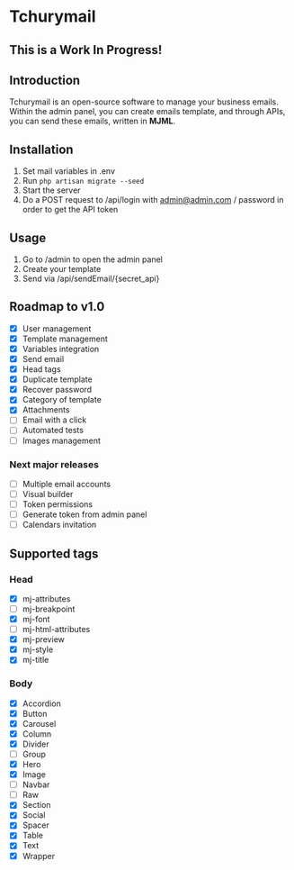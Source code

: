# Tchurymail

## This is a Work In Progress!

## Introduction

Tchurymail is an open-source software to manage your business emails. Within the admin panel, you can create emails
template, and through APIs, you can send these emails, written in **MJML**.

## Installation

1. Set mail variables in .env
2. Run `php artisan migrate --seed`
3. Start the server
4. Do a POST request to /api/login with admin@admin.com / password in order to get the API token

## Usage

1. Go to /admin to open the admin panel
2. Create your template
3. Send via /api/sendEmail/{secret_api}

## Roadmap to v1.0

- [x] User management
- [x] Template management
- [x] Variables integration
- [x] Send email
- [x] Head tags
- [x] Duplicate template
- [x] Recover password
- [x] Category of template
- [x] Attachments
- [ ] Email with a click
- [ ] Automated tests
- [ ] Images management

### Next major releases

- [ ] Multiple email accounts
- [ ] Visual builder
- [ ] Token permissions
- [ ] Generate token from admin panel
- [ ] Calendars invitation

## Supported tags

### Head

- [x]  mj-attributes
- [ ]  mj-breakpoint
- [x]  mj-font
- [ ]  mj-html-attributes
- [x]  mj-preview
- [x]  mj-style
- [x]  mj-title

### Body

- [x]  Accordion
- [x]  Button
- [x]  Carousel
- [x]  Column
- [x]  Divider
- [ ]  Group
- [x]  Hero
- [x]  Image
- [ ]  Navbar
- [ ]  Raw
- [x]  Section
- [x]  Social
- [x]  Spacer
- [x]  Table
- [x]  Text
- [x]  Wrapper
